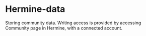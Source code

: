 # Hermine-data

Storing community data. Writing access is provided by accessing Community
page in Hermine, with a connected account.
